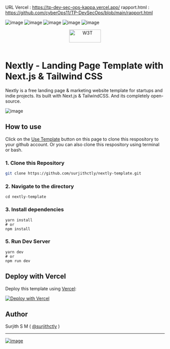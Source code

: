 URL Vercel : https://tp-dev-sec-ops-kappa.vercel.app/
rapport.html : https://github.com/cyberOps11/TP-DevSecOps/blob/main/rapport.html


![image](https://github.com/user-attachments/assets/00102ff6-c9a7-4c35-bd98-af3c976b4305)
![image](https://github.com/user-attachments/assets/3ef97423-5e71-4557-b750-80e79cf8037a)
![image](https://github.com/user-attachments/assets/4e04206a-0428-417d-841c-95e5d144b48f)
![image](https://github.com/user-attachments/assets/1a638f62-c6ab-4d2f-bcef-5568a50ec5b1)
![image](https://github.com/user-attachments/assets/0d2578aa-4f88-4f8b-8fd9-3bee723e6a38)







<p align="center">
 <a href="https://web3templates.com/?ref=nextly_github_logo">
 <img src="https://user-images.githubusercontent.com/1884712/132941531-0fdd7acf-47ca-424e-b77f-1fab2e372a37.png" alt="W3T" width="100" height="41"/>
 </a> 
 <br>
 <br>
</p>

# Nextly - Landing Page Template with Next.js & Tailwind CSS

Nextly is a free landing page & marketing website template for  startups and indie projects. Its built with Next.js & TailwindCSS.
And its completely open-source.
 
![image](https://user-images.githubusercontent.com/1884712/121497169-03228680-c990-11eb-975a-e77fddc43de0.png)

## How to use

Click on the [Use Template](https://github.com/surjithctly/nextly-template/generate) button on this page to clone this respository to your github account. Or you can also clone this respository using terminal or bash. 

### 1\. Clone this Repository

```bash
git clone https://github.com/surjithctly/nextly-template.git
```

### 2\. Navigate to the directory

```
cd nextly-template
```

### 3\. Install dependencies

```
yarn install
# or
npm install
```

### 5\. Run Dev Server

```
yarn dev
# or
npm run dev
```

## Deploy with Vercel

Deploy this template using [Vercel](https://vercel.com?utm_source=github&utm_medium=readme&utm_campaign=next-example):

[![Deploy with Vercel](https://vercel.com/button)](https://vercel.com/new/git/external?repository-url=https://github.com/surjithctly/nextly-template&project-name=nextly-template&repository-name=nextly-template)


## Author

Surjith S M ( [@surjithctly](https://surjithctly.in/) )

---

[![image](https://www.datocms-assets.com/31049/1618983297-powered-by-vercel.svg)](https://vercel.com/?utm_source=web3templates&utm_campaign=oss)





